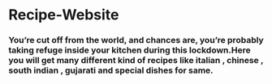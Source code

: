 # Recipe-Website

### You’re cut off from the world, and chances are, you’re probably taking refuge inside your kitchen during this lockdown.Here you will get many different kind of recipes like italian , chinese , south indian , gujarati and special dishes for same.
